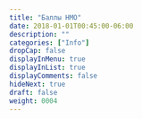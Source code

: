```yaml
---
title: "Баллы НМО"
date: 2018-01-01T00:45:00-06:00
description: ""
categories: ["Info"]
dropCap: false
displayInMenu: true
displayInList: true
displayComments: false
hideNext: true
draft: false
weight: 0004
---
```



